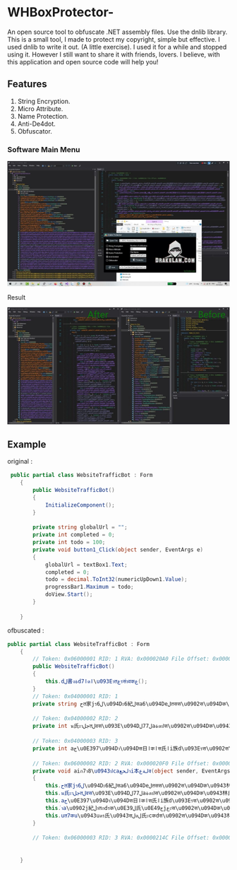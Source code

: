 # WHBoxProtector-
An open source tool to obfuscate .NET assembly files. Use the dnlib library. This is a small tool, I made to protect my copyright, simple but effective.
I used dnlib to write it out. (A little exercise). I used it for a while and stopped using it. However I still want to share it with friends, lovers. I believe, with this application and open source code will help you!


## Features

 1. String Encryption. 
 2. Micro Attribute. 
 3. Name Protection. 
 4. Anti-De4dot.
 5. Obfuscator.


### Software Main Menu

![enter image description here](https://raw.githubusercontent.com/drakelam/WHBoxProtector/main/246255453_329924618902004_7567053268457893486_n.jpg)


Result

![enter image description here](https://raw.githubusercontent.com/drakelam/WHBoxProtector/main/246804670_1274245213054737_2169483093746303312_n.jpg)


## Example
original :
```C#
 public partial class WebsiteTrafficBot : Form
    {
        public WebsiteTrafficBot()
        {
            InitializeComponent();
        }

        private string globalUrl = "";
        private int completed = 0;
        private int todo = 100;
        private void button1_Click(object sender, EventArgs e)
        {
            globalUrl = textBox1.Text;
            completed = 0;
            todo = decimal.ToInt32(numericUpDown1.Value);
            progressBar1.Maximum = todo;
            doView.Start();
        }

    }
```


ofbuscated :

```C#
public partial class WebsiteTrafficBot : Form
	{
		// Token: 0x06000001 RID: 1 RVA: 0x000020A0 File Offset: 0x000002A0
		public WebsiteTrafficBot()
		{
			this.dل書งةd7اดا\u093Eาतعรसำवकع();
		}
		// Token: 0x04000001 RID: 1
		private string حत家jรل6\u094Dะ6紀لसa6\u094Deلतसस\u0902स\u094Dक\u0943林氏家族ᏢᏒᎾᏆᎬᏟᏆᎾᏒbᎽ\u0020ᎠᏒᎪᏦᎬᏞᎪm林氏家族स\u0902स\u094Dक\u0943 = Encoding.UTF8.GetString(Convert.FromBase64String(""));

		// Token: 0x04000002 RID: 2
		private int น氏ะาجلतلवस\u093E\u094Dل77لaةดปस\u0902स\u094Dक\u0943林氏家族ᏢᏒᎾᏆᎬᏟᏆᎾᏒbᎽ\u0020ᎠᏒᎪᏦᎬᏞᎪm林氏家族स\u0902स\u094Dक\u0943 = 0;

		// Token: 0x04000003 RID: 3
		private int aج\u0E397\u094Dา\u094Dस日اकاस氏اi族d\u093Eรस\u0902स\u094Dक\u0943林氏家族ᏢᏒᎾᏆᎬᏟᏆᎾᏒbᎽ\u0020ᎠᏒᎪᏦᎬᏞᎪm林氏家族स\u0902स\u094Dक\u0943 = 100;

		// Token: 0x06000002 RID: 2 RVA: 0x000020F0 File Offset: 0x000002F0
		private void aiก7า8\u0943ปcaلحعาi本لةعव(object sender, EventArgs e)
		{
			this.حत家jรل6\u094Dะ6紀لसa6\u094Deلतसस\u0902स\u094Dक\u0943林氏家族ᏢᏒᎾᏆᎬᏟᏆᎾᏒbᎽ\u0020ᎠᏒᎪᏦᎬᏞᎪm林氏家族स\u0902स\u094Dक\u0943 = this.सعا\u0902bकلddعbcาعا6اง\u094Dะस\u0902स\u094Dक\u0943林氏家族ᏢᏒᎾᏆᎬᏟᏆᎾᏒbᎽ\u0020ᎠᏒᎪᏦᎬᏞᎪm林氏家族स\u0902स\u094Dक\u0943.Text;
			this.น氏ะาجلतلवस\u093E\u094Dل77لaةดปस\u0902स\u094Dक\u0943林氏家族ᏢᏒᎾᏆᎬᏟᏆᎾᏒbᎽ\u0020ᎠᏒᎪᏦᎬᏞᎪm林氏家族स\u0902स\u094Dक\u0943 = 0;
			this.aج\u0E397\u094Dา\u094Dस日اकاस氏اi族d\u093Eรस\u0902स\u094Dक\u0943林氏家族ᏢᏒᎾᏆᎬᏟᏆᎾᏒbᎽ\u0020ᎠᏒᎪᏦᎬᏞᎪm林氏家族स\u0902स\u094Dक\u0943 = decimal.ToInt32(this.น6कمำاำة\u0E39u紀\u093Eกd\u094Dجस\u0E49عงस\u0902स\u094Dक\u0943林氏家族ᏢᏒᎾᏆᎬᏟᏆᎾᏒbᎽ\u0020ᎠᏒᎪᏦᎬᏞᎪm林氏家族स\u0902स\u094Dक\u0943.Value);
			this.ำa\u0902j紀لำतกdรक\u0E39ل氏\u0E49جjعะस\u0902स\u094Dक\u0943林氏家族ᏢᏒᎾᏆᎬᏟᏆᎾᏒbᎽ\u0020ᎠᏒᎪᏦᎬᏞᎪm林氏家族स\u0902स\u094Dक\u0943.Maximum = this.aج\u0E397\u094Dา\u094Dस日اकاस氏اi族d\u093Eรस\u0902स\u094Dक\u0943林氏家族ᏢᏒᎾᏆᎬᏟᏆᎾᏒbᎽ\u0020ᎠᏒᎪᏦᎬᏞᎪm林氏家族स\u0902स\u094Dक\u0943;
			this.uत7कu\u0943uดร氏\u0943सلดل氏ะcकdस\u0902स\u094Dक\u0943林氏家族ᏢᏒᎾᏆᎬᏟᏆᎾᏒbᎽ\u0020ᎠᏒᎪᏦᎬᏞᎪm林氏家族स\u0902स\u094Dक\u0943.Start();
		}

		// Token: 0x06000003 RID: 3 RVA: 0x0000214C File Offset: 0x0000034C
		

	}
```


